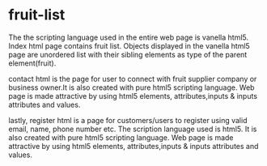 # fruit-list
The the scripting language used in the entire web page is vanella html5.
Index html page contains fruit list. Objects displayed in the vanella html5 page are unordered list with their sibling elements as type of the parent element(fruit).

contact html is the page for user to connect with fruit supplier company or business owner.It is also created with pure html5 scripting language. Web page is made attractive by using html5 elements, attributes,inputs & inputs attributes and values.

lastly, register html is a page for customers/users to register using valid email, name, phone number etc. The scription language used is  html5. It is also created with pure html5 scripting language. Web page is made attractive by using html5 elements, attributes,inputs & inputs attributes and values.
